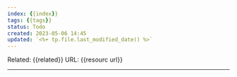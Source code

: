 ```yaml
---
index: {{index}}
tags: {{tags}}
status: Todo
created: 2023-05-06 14:45
updated: `<%+ tp.file.last_modified_date() %>`
---
```

Related: {{related}}
URL: {{resourc url}}

---
